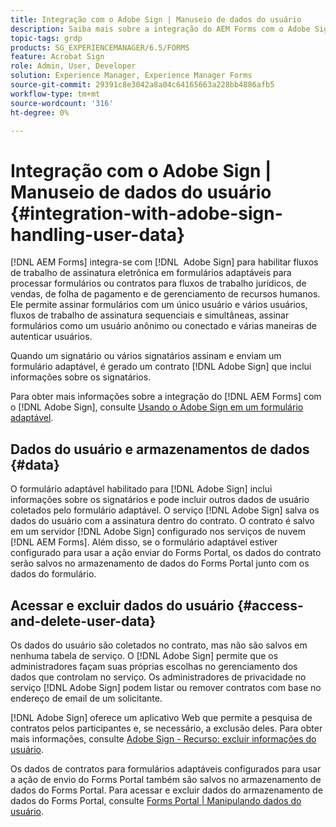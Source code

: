 ```yaml
---
title: Integração com o Adobe Sign | Manuseio de dados do usuário
description: Saiba mais sobre a integração do AEM Forms com o Adobe Sign para obter assinaturas eletrônicas em formulários adaptáveis. Ele oferece suporte a várias opções de assinatura para vários workflows.
topic-tags: grdp
products: SG_EXPERIENCEMANAGER/6.5/FORMS
feature: Acrobat Sign
role: Admin, User, Developer
solution: Experience Manager, Experience Manager Forms
source-git-commit: 29391c8e3042a8a04c64165663a228bb4886afb5
workflow-type: tm+mt
source-wordcount: '316'
ht-degree: 0%

---
```


# Integração com o Adobe Sign | Manuseio de dados do usuário {#integration-with-adobe-sign-handling-user-data}

[!DNL AEM Forms] integra-se com [!DNL &#x200B; Adobe Sign] para habilitar fluxos de trabalho de assinatura eletrônica em formulários adaptáveis para processar formulários ou contratos para fluxos de trabalho jurídicos, de vendas, de folha de pagamento e de gerenciamento de recursos humanos. Ele permite assinar formulários com um único usuário e vários usuários, fluxos de trabalho de assinatura sequenciais e simultâneas, assinar formulários como um usuário anônimo ou conectado e várias maneiras de autenticar usuários.

Quando um signatário ou vários signatários assinam e enviam um formulário adaptável, é gerado um contrato [!DNL Adobe Sign] que inclui informações sobre os signatários.

Para obter mais informações sobre a integração do [!DNL AEM Forms] com o [!DNL Adobe Sign], consulte [Usando o Adobe Sign em um formulário adaptável](/help/forms/using/working-with-adobe-sign.md).

## Dados do usuário e armazenamentos de dados {#data}

O formulário adaptável habilitado para [!DNL Adobe Sign] inclui informações sobre os signatários e pode incluir outros dados de usuário coletados pelo formulário adaptável. O serviço [!DNL Adobe Sign] salva os dados do usuário com a assinatura dentro do contrato. O contrato é salvo em um servidor [!DNL Adobe Sign] configurado nos serviços de nuvem [!DNL AEM Forms]. Além disso, se o formulário adaptável estiver configurado para usar a ação enviar do Forms Portal, os dados do contrato serão salvos no armazenamento de dados do Forms Portal junto com os dados do formulário.

## Acessar e excluir dados do usuário {#access-and-delete-user-data}

Os dados do usuário são coletados no contrato, mas não são salvos em nenhuma tabela de serviço. O [!DNL Adobe Sign] permite que os administradores façam suas próprias escolhas no gerenciamento dos dados que controlam no serviço. Os administradores de privacidade no serviço [!DNL Adobe Sign] podem listar ou remover contratos com base no endereço de email de um solicitante.

[!DNL Adobe Sign] oferece um aplicativo Web que permite a pesquisa de contratos pelos participantes e, se necessário, a exclusão deles. Para obter mais informações, consulte [Adobe Sign - Recurso: excluir informações do usuário](https://helpx.adobe.com/sign/help/adobesign_gdpr_user_deletion.html).

Os dados de contratos para formulários adaptáveis configurados para usar a ação de envio do Forms Portal também são salvos no armazenamento de dados do Forms Portal. Para acessar e excluir dados do armazenamento de dados do Forms Portal, consulte [Forms Portal | Manipulando dados do usuário](/help/forms/using/forms-portal-handling-user-data.md).
